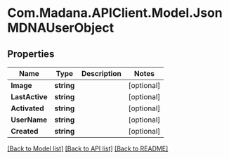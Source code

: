 
# Com.Madana.APIClient.Model.JsonMDNAUserObject

## Properties

Name | Type | Description | Notes
------------ | ------------- | ------------- | -------------
**Image** | **string** |  | [optional] 
**LastActive** | **string** |  | [optional] 
**Activated** | **string** |  | [optional] 
**UserName** | **string** |  | [optional] 
**Created** | **string** |  | [optional] 

[[Back to Model list]](../README.md#documentation-for-models)
[[Back to API list]](../README.md#documentation-for-api-endpoints)
[[Back to README]](../README.md)

